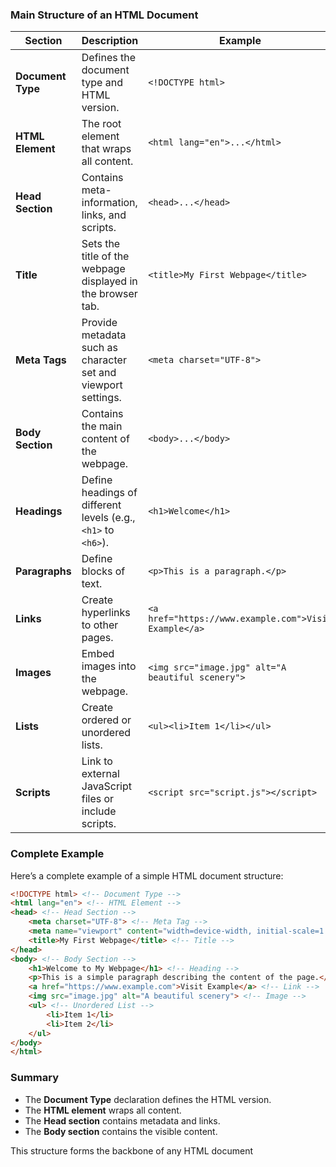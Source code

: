 ### Main Structure of an HTML Document

| **Section**         | **Description**                                              | **Example**                                          | **Icon**          |
|---------------------|-------------------------------------------------------------|------------------------------------------------------|-------------------|
| **Document Type**   | Defines the document type and HTML version.                | `<!DOCTYPE html>`                                   | 📜 (Document Type)|
| **HTML Element**    | The root element that wraps all content.                   | `<html lang="en">...</html>`                        | 🌐 (HTML)         |
| **Head Section**    | Contains meta-information, links, and scripts.             | `<head>...</head>`                                  | 🧠 (Head)         |
| **Title**           | Sets the title of the webpage displayed in the browser tab. | `<title>My First Webpage</title>`                   | 🏷️ (Title)       |
| **Meta Tags**       | Provide metadata such as character set and viewport settings.| `<meta charset="UTF-8">`                            | 🏷️ (Meta)        |
| **Body Section**    | Contains the main content of the webpage.                   | `<body>...</body>`                                  | 📖 (Body)         |
| **Headings**        | Define headings of different levels (e.g., `<h1>` to `<h6>`).| `<h1>Welcome</h1>`                                 | 📢 (Heading)      |
| **Paragraphs**      | Define blocks of text.                                     | `<p>This is a paragraph.</p>`                       | ✍️ (Paragraph)    |
| **Links**           | Create hyperlinks to other pages.                          | `<a href="https://www.example.com">Visit Example</a>`| 🔗 (Link)         |
| **Images**          | Embed images into the webpage.                             | `<img src="image.jpg" alt="A beautiful scenery">`  | 🖼️ (Image)       |
| **Lists**           | Create ordered or unordered lists.                         | `<ul><li>Item 1</li></ul>`                          | 📋 (List)         |
| **Scripts**         | Link to external JavaScript files or include scripts.      | `<script src="script.js"></script>`                 | 📜 (Script)       |

### Complete Example

Here’s a complete example of a simple HTML document structure:

```html
<!DOCTYPE html> <!-- Document Type -->
<html lang="en"> <!-- HTML Element -->
<head> <!-- Head Section -->
    <meta charset="UTF-8"> <!-- Meta Tag -->
    <meta name="viewport" content="width=device-width, initial-scale=1.0"> <!-- Meta Tag -->
    <title>My First Webpage</title> <!-- Title -->
</head>
<body> <!-- Body Section -->
    <h1>Welcome to My Webpage</h1> <!-- Heading -->
    <p>This is a simple paragraph describing the content of the page.</p> <!-- Paragraph -->
    <a href="https://www.example.com">Visit Example</a> <!-- Link -->
    <img src="image.jpg" alt="A beautiful scenery"> <!-- Image -->
    <ul> <!-- Unordered List -->
        <li>Item 1</li>
        <li>Item 2</li>
    </ul>
</body>
</html>
```

### Summary
- The **Document Type** declaration defines the HTML version.
- The **HTML element** wraps all content.
- The **Head section** contains metadata and links.
- The **Body section** contains the visible content.

This structure forms the backbone of any HTML document
